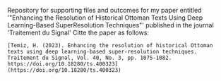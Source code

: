 Repository for supporting files and outcomes for my paper entitled '"Enhancing the Resolution of Historical Ottoman Texts Using Deep Learning-Based SuperResolution Techniques"' published in 
the journal 'Traitement du Signal'
Citte the paper as follows:

    [Temiz, H. (2023). Enhancing the resolution of historical Ottoman texts using deep learning-based super-resolution techniques. Traitement du Signal, Vol. 40, No. 3, pp. 1075-1082. https://doi.org/10.18280/ts.400323](https://doi.org/10.18280/ts.400323)

